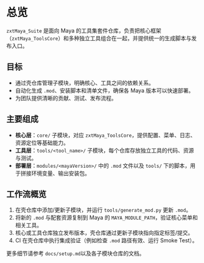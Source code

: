 # 总览

`zxtMaya_Suite` 是面向 Maya 的工具集套件仓库，负责把核心框架（`zxtMaya_ToolsCore`）和多种独立工具组合在一起，并提供统一的生成脚本与发布入口。

## 目标
- 通过壳仓库管理子模块，明确核心、工具之间的依赖关系。
- 自动化生成 `.mod`、安装脚本和清单文件，确保各 Maya 版本可以快速部署。
- 为团队提供清晰的贡献、测试、发布流程。

## 主要组成
- **核心层**：`core/` 子模块，对应 `zxtMaya_ToolsCore`，提供配置、菜单、日志、资源定位等基础能力。
- **工具层**：`tools/<tool_name>/` 子模块，每个仓库存放独立工具的代码、资源与测试。
- **部署层**：`modules/<mayaVersion>/` 中的 `.mod` 文件以及 `tools/` 下的脚本，用于拼接环境变量、输出安装包。

## 工作流概览
1. 在壳仓库中添加/更新子模块，并运行 `tools/generate_mod.py` 更新 `.mod`。
2. 将新的 `.mod` 与配套资源复制到 Maya 的 `MAYA_MODULE_PATH`，验证核心菜单和相关工具。
3. 核心或工具仓库独立发布版本，壳仓库通过更新子模块指向指定标签/提交。
4. CI 在壳仓库中执行集成验证（例如检查 `.mod` 路径有效、运行 Smoke Test）。

更多细节请参考 `docs/setup.md`以及各子模块仓库的文档。
